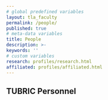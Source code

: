 ```yaml
---
# global predefined variables
layout: tla_faculty
permalink: /people/
published: true
# meta-data variables
title: People
description: >-
keywords: ''
# custom variables
research: profiles/research.html
affiliated: profiles/affiliated.html
---
```

## TUBRIC Personnel
